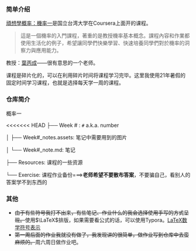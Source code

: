 ### 简单介绍

[頑想學概率：機率一](https://www.coursera.org/learn/prob1)是国立台湾大学在Coursera上面开的课程。

> 這是一個機率的入門課程，著重的是教授機率基本概念。課程內容和作業都使用生活化的例子，希望讓同學們快樂學習、快速培養同學們對於機率的洞察力與應用能力。

教授：[葉丙成](http://pcyeh.blog.ntu.edu.tw/)——很有意思的一个老师。

课程是碎片化的，可以在利用碎片时间将课程学习完毕。这里我使用21年暑假的固定时间学习课程，也就是选择每天学一周的课程。

### 仓库简介

概率一

<<<<<<< HEAD
├── Week # :  `#` a.k.a. number

│     ├── Week#\_notes.assets: 笔记中需要用到的图片

│     └── Week#\_note.md: 笔记

├── Resources: 课程的一些资源

└── Exercise: 课程作业备份===>**老师希望不要散布答案**，不要骗自己，看别人的答案学不到东西的

### 其他

* ~~由于有些符号我打不出来，有些笔记、作业什么的我会选择使用手写的方式呈现。~~使用$\LaTeX$​排版，如果需要看公式的话，可以使用Typora。[LaTeX数学符号表示](http://mohu.org/info/symbols/symbols.htm)
* ~~第一周后面的作业我就没有做了，我发现讲的很简单，做作业写到仓库中去蛮麻烦的。~~周六周日做作业吧。
